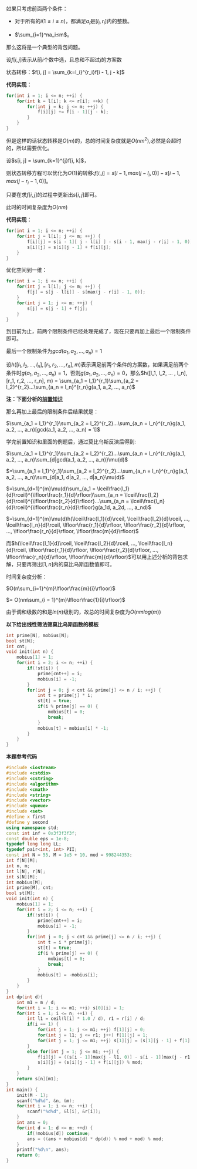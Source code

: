 如果只考虑前面两个条件：

- 对于所有的$i(1≤i≤n)$，都满足$a_i$是$[l_i, r_i]$内的整数。

- $\sum_{i=1}^na_i≤m$。

那么这将是一个典型的背包问题。

设$f[i, j]$表示从前$i$个数中选，且总和不超过$j$的方案数

状态转移：$f[i, j] = \sum_{k=l_i}^{r_i}f[i - 1, j - k]$

**代码实现：**

```cpp
for(int i = 1; i <= n; ++i) {
	for(int k = l[i]; k <= r[i]; ++k) {
        for(int j = k; j <= m; ++j) {
            f[i][j] += f[i - 1][j - k];
        }
    }
}
```

但是这样的话状态转移是$O(m)$的，总的时间复杂度就是$O(nm^2)$,必然是会超时的，所以需要优化。

设$s[i, j] = \sum_{k=1}^{j}f[i, k]$，

则状态转移方程可以优化为$O(1)$的转移:$f[i, j] = s[i - 1, max(j - l_i, 0)] - s[i - 1, max(j - r_i - 1, 0)]$。

只要在求$f[i, j]$的过程中更新出$s[i, j]$即可。

此时的时间复杂度为$O(nm)$

**代码实现：**

```cpp
for(int i = 1; i <= n; ++i) {
    for(int j = l[i]; j <= m; ++j) {
        f[i][j] = s[i - 1][ j - l[i] ] - s[i - 1, max(j - r[i] - 1, 0)];
        s[i][j] = s[i][j - 1] + f[i][j];
    }
}
```

优化空间到一维：

```cpp
for(int i = 1; i <= n; ++i) {
    for(int j = l[i]; j <= m; ++j) {
        f[j] = s[j - l[i]] - s[max(j - r[i] - 1, 0)];
    }
    for(int j = 1; j <= m; ++j) {
        s[j] = s[j - 1] + f[j];
    }
}
```



到目前为止，前两个限制条件已经处理完成了，现在只要再加上最后一个限制条件即可。

最后一个限制条件为$gcd(a_1, a_2, ..., a_n) = 1$

设$h([l_1, l_2, ... , l_n], [r_1, r_2, ..., r_n], m)$表示满足前两个条件的方案数，如果满足前两个条件时$g(a_1, a_2, ..., a_n) = 1$，否则$g(a_1, a_2, ..., a_n) = 0$，那么$h([l_1, l_2, ... , l_n], [r_1, r_2, ..., r_n], m) = \sum_{a_1 = l_1}^{r_1}\sum_{a_2 = l_2}^{r_2}...\sum_{a_n = l_n}^{r_n}g(a_1, a_2, ..., a_n)$ 

**注：下面分析的[前置知识](https://oi-wiki.org/math/number-theory/mobius/)**

那么再加上最后的限制条件后结果就是：

$\sum_{a_1 = l_1}^{r_1}\sum_{a_2 = l_2}^{r_2}...\sum_{a_n = l_n}^{r_n}g(a_1, a_2, ..., a_n)[gcd(a_1, a_2, ..., a_n) = 1]$

学完前置知识和里面的例题后，通过莫比乌斯反演后得到:

$\sum_{a_1 = l_1}^{r_1}\sum_{a_2 = l_2}^{r_2}...\sum_{a_n = l_n}^{r_n}g(a_1, a_2, ..., a_n)\sum_{d|gcd(a_1, a_2, ..., a_n)}\mu(d)$

$=\sum_{a_1 = l_1}^{r_1}\sum_{a_2 = l_2}^{r_2}...\sum_{a_n = l_n}^{r_n}g(a_1, a_2, ..., a_n)\sum_{d|a_1, d|a_2, ..., d|a_n}\mu(d)$

$=\sum_{d=1}^{m}\mu(d)\sum_{a_1 = \lceil\frac{l_1}{d}\rceil}^{\lfloor\frac{r_1}{d}\rfloor}\sum_{a_n = \lceil\frac{l_2}{d}\rceil}^{\lfloor\frac{r_2}{d}\rfloor}...\sum_{a_n = \lceil\frac{l_n}{d}\rceil}^{\lfloor\frac{r_n}{d}\rfloor}g(a_1d, a_2d, ..., a_nd)$

$=\sum_{d=1}^{m}\mu(d)h(\lceil\frac{l_1}{d}\rceil, \lceil\frac{l_2}{d}\rceil, ..., \lceil\frac{l_n}{d}\rceil, \lfloor\frac{r_1}{d}\rfloor, \lfloor\frac{r_2}{d}\rfloor, ..., \lfloor\frac{r_n}{d}\rfloor, \lfloor\frac{m}{d}\rfloor)$

而$h(\lceil\frac{l_1}{d}\rceil, \lceil\frac{l_2}{d}\rceil, ..., \lceil\frac{l_n}{d}\rceil, \lfloor\frac{r_1}{d}\rfloor, \lfloor\frac{r_2}{d}\rfloor, ..., \lfloor\frac{r_n}{d}\rfloor, \lfloor\frac{m}{d}\rfloor)$可以用上述分析的背包求解，只要再筛出$[1, n]$内的莫比乌斯函数值即可。

时间复杂度分析：

$O(n\sum_{i=1}^{m}\lfloor\frac{m}{i}\rfloor)$

$= O(nm\sum_{i = 1}^{m}\lfloor\frac{1}{i}\rfloor)$

由于调和级数的和是$ln(n)$级别的，故总的时间复杂度为$O(nmlog(m))$

**以下给出线性筛法筛莫比乌斯函数的模板**

```cpp
int prime[N], mobius[N];
bool st[N];
int cnt;
void init(int n) {
    mobius[1] = 1;
    for(int i = 2; i <= n; ++i) {
        if(!st[i]) {
            prime[cnt++] = i;
            mobius[i] = -1;
        }
        for(int j = 0; j < cnt && prime[j] <= n / i; ++j) {
            int t = prime[j] * i;
            st[t] = true;
            if(i % prime[j] == 0) {
                mobius[t] = 0;
                break;
            }
            mobius[t] = mobius[i] * -1;
        }
    }
}
```



**本题参考代码**

```cpp
#include <iostream>
#include <cstdio>
#include <cstring>
#include <algorithm>
#include <cmath>
#include <string>
#include <vector>
#include <queue>
#include <set>
#define x first
#define y second
using namespace std;
const int inf = 0x3f3f3f3f;
const double eps = 1e-8;
typedef long long LL;
typedef pair<int, int> PII;
const int N = 55, M = 1e5 + 10, mod = 998244353;
int f[N][M];
int n, m;
int l[N], r[N];
int s[N][M];
int mobius[M];
int prime[M], cnt;
bool st[M];
void init(int n) {
	mobius[1] = 1;
	for(int i = 2; i <= n; ++i) {
		if(!st[i]) {
			prime[cnt++] = i;
			mobius[i] = -1;
		}
		for(int j = 0; j < cnt && prime[j] <= n / i; ++j) {
			int t = i * prime[j];
			st[t] = true;
			if(i % prime[j] == 0) {
				mobius[t] = 0;
				break;
			}
			mobius[t] = -mobius[i];
		}
	}
}
int dp(int d){
	int m1 = m / d;
	for(int i = 1; i <= m1; ++i) s[0][i] = 1;
	for(int i = 1; i <= n; ++i) {
		int l1 = ceil(l[i] * 1.0 / d), r1 = r[i] / d;
   		if(i == 1) {
			for(int j = 1; j <= m1; ++j) f[1][j] = 0;
			for(int j = l1; j <= r1; j++) f[1][j] = 1;
			for(int j = 1; j <= m1; ++j) s[1][j] = (s[1][j - 1] + f[1][j]) % mod;
		}
		else for(int j = 1; j <= m1; ++j) {
			f[i][j] = ((s[i - 1][max(j - l1, 0)] - s[i - 1][max(j - r1 - 1, 0)]) % mod + mod) % mod;
			s[i][j] = (s[i][j - 1] + f[i][j]) % mod;
		}
	}
	return s[n][m1];
}
int main() {
	init(M - 1);
	scanf("%d%d", &n, &m);
	for(int i = 1; i <= n; ++i) {
		scanf("%d%d", &l[i], &r[i]);
	}	
	int ans = 0;
	for(int d = 1; d <= m; ++d) {
		if(!mobius[d]) continue;
		ans = ((ans + mobius[d] * dp(d)) % mod + mod) % mod;
	}
	printf("%d\n", ans);
	return 0;
}
 
```
